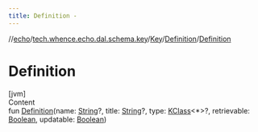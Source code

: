 ```yaml
---
title: Definition -
---
```

//[echo](../../../index.md)/[tech.whence.echo.dal.schema.key](../../index.md)/[Key](../index.md)/[Definition](index.md)/[Definition](-definition.md)



# Definition  
[jvm]  
Content  
fun [Definition](-definition.md)(name: [String](https://kotlinlang.org/api/latest/jvm/stdlib/kotlin/-string/index.html)?, title: [String](https://kotlinlang.org/api/latest/jvm/stdlib/kotlin/-string/index.html)?, type: [KClass](https://kotlinlang.org/api/latest/jvm/stdlib/kotlin.reflect/-k-class/index.html)<*>?, retrievable: [Boolean](https://kotlinlang.org/api/latest/jvm/stdlib/kotlin/-boolean/index.html), updatable: [Boolean](https://kotlinlang.org/api/latest/jvm/stdlib/kotlin/-boolean/index.html))  



